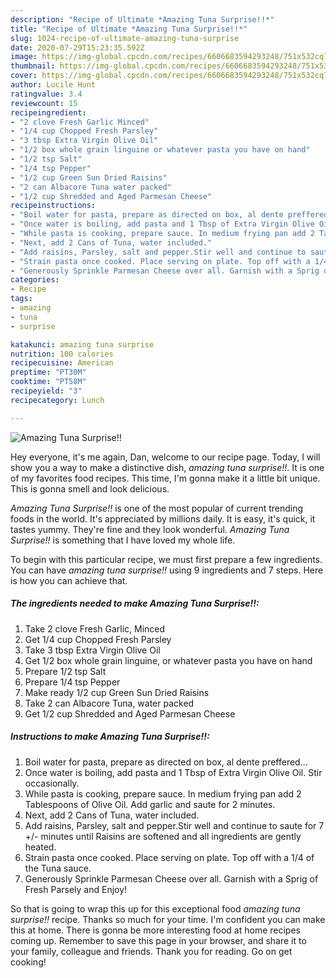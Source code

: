 ```yaml
---
description: "Recipe of Ultimate *Amazing Tuna Surprise!!*"
title: "Recipe of Ultimate *Amazing Tuna Surprise!!*"
slug: 1024-recipe-of-ultimate-amazing-tuna-surprise
date: 2020-07-29T15:23:35.592Z
image: https://img-global.cpcdn.com/recipes/6606683594293248/751x532cq70/amazing-tuna-surprise-recipe-main-photo.jpg
thumbnail: https://img-global.cpcdn.com/recipes/6606683594293248/751x532cq70/amazing-tuna-surprise-recipe-main-photo.jpg
cover: https://img-global.cpcdn.com/recipes/6606683594293248/751x532cq70/amazing-tuna-surprise-recipe-main-photo.jpg
author: Lucile Hunt
ratingvalue: 3.4
reviewcount: 15
recipeingredient:
- "2 clove Fresh Garlic Minced"
- "1/4 cup Chopped Fresh Parsley"
- "3 tbsp Extra Virgin Olive Oil"
- "1/2 box whole grain linguine or whatever pasta you have on hand"
- "1/2 tsp Salt"
- "1/4 tsp Pepper"
- "1/2 cup Green Sun Dried Raisins"
- "2 can Albacore Tuna water packed"
- "1/2 cup Shredded and Aged Parmesan Cheese"
recipeinstructions:
- "Boil water for pasta, prepare as directed on box, al dente preffered..."
- "Once water is boiling, add pasta and 1 Tbsp of Extra Virgin Olive Oil. Stir occasionally."
- "While pasta is cooking, prepare sauce. In medium frying pan add 2 Tablespoons of Olive Oil. Add garlic and saute for 2 minutes."
- "Next, add 2 Cans of Tuna, water included."
- "Add raisins, Parsley, salt and pepper.Stir well and continue to saute for 7 +/- minutes until Raisins are softened and all ingredients are gently heated."
- "Strain pasta once cooked. Place serving on plate. Top off with a 1/4 of the Tuna sauce."
- "Generously Sprinkle Parmesan Cheese over all. Garnish with a Sprig of Fresh Parsely and Enjoy!"
categories:
- Recipe
tags:
- amazing
- tuna
- surprise

katakunci: amazing tuna surprise 
nutrition: 100 calories
recipecuisine: American
preptime: "PT30M"
cooktime: "PT58M"
recipeyield: "3"
recipecategory: Lunch

---
```



![*Amazing Tuna Surprise!!*](https://img-global.cpcdn.com/recipes/6606683594293248/751x532cq70/amazing-tuna-surprise-recipe-main-photo.jpg)

Hey everyone, it's me again, Dan, welcome to our recipe page. Today, I will show you a way to make a distinctive dish, *amazing tuna surprise!!*. It is one of my favorites food recipes. This time, I'm gonna make it a little bit unique. This is gonna smell and look delicious.



*Amazing Tuna Surprise!!* is one of the most popular of current trending foods in the world. It's appreciated by millions daily. It is easy, it's quick, it tastes yummy. They're fine and they look wonderful. *Amazing Tuna Surprise!!* is something that I have loved my whole life.


To begin with this particular recipe, we must first prepare a few ingredients. You can have *amazing tuna surprise!!* using 9 ingredients and 7 steps. Here is how you can achieve that.

<!--inarticleads1-->

##### The ingredients needed to make *Amazing Tuna Surprise!!*:

1. Take 2 clove Fresh Garlic, Minced
1. Get 1/4 cup Chopped Fresh Parsley
1. Take 3 tbsp Extra Virgin Olive Oil
1. Get 1/2 box whole grain linguine, or whatever pasta you have on hand
1. Prepare 1/2 tsp Salt
1. Prepare 1/4 tsp Pepper
1. Make ready 1/2 cup Green Sun Dried Raisins
1. Take 2 can Albacore Tuna, water packed
1. Get 1/2 cup Shredded and Aged Parmesan Cheese




<!--inarticleads2-->

##### Instructions to make *Amazing Tuna Surprise!!*:

1. Boil water for pasta, prepare as directed on box, al dente preffered...
1. Once water is boiling, add pasta and 1 Tbsp of Extra Virgin Olive Oil. Stir occasionally.
1. While pasta is cooking, prepare sauce. In medium frying pan add 2 Tablespoons of Olive Oil. Add garlic and saute for 2 minutes.
1. Next, add 2 Cans of Tuna, water included.
1. Add raisins, Parsley, salt and pepper.Stir well and continue to saute for 7 +/- minutes until Raisins are softened and all ingredients are gently heated.
1. Strain pasta once cooked. Place serving on plate. Top off with a 1/4 of the Tuna sauce.
1. Generously Sprinkle Parmesan Cheese over all. Garnish with a Sprig of Fresh Parsely and Enjoy!




So that is going to wrap this up for this exceptional food *amazing tuna surprise!!* recipe. Thanks so much for your time. I'm confident you can make this at home. There is gonna be more interesting food at home recipes coming up. Remember to save this page in your browser, and share it to your family, colleague and friends. Thank you for reading. Go on get cooking!
